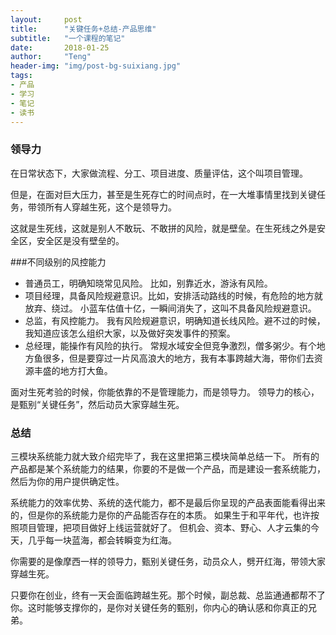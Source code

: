 ```yaml
---
layout:     post
title:      "关键任务+总结-产品思维"
subtitle:   "一个课程的笔记"
date:       2018-01-25
author:     "Teng"
header-img: "img/post-bg-suixiang.jpg"
tags:
- 产品
- 学习
- 笔记
- 读书
---
```

### 领导力

在日常状态下，大家做流程、分工、项目进度、质量评估，这个叫项目管理。

但是，在面对巨大压力，甚至是生死存亡的时间点时，在一大堆事情里找到关键任务，带领所有人穿越生死，这个是领导力。

这就是生死线，这就是别人不敢玩、不敢拼的风险，就是壁垒。在生死线之外是安全区，安全区是没有壁垒的。

###不同级别的风控能力

- 普通员工，明确知晓常见风险。 比如，别靠近水，游泳有风险。
- 项目经理，具备风险规避意识。比如，安排活动路线的时候，有危险的地方就放弃、绕过。
小蓝车估值十亿，一瞬间消失了，这叫不具备风险规避意识。
- 总监，有风控能力。 我有风险规避意识，明确知道长线风险。避不过的时候， 我知道应该怎么组织大家，以及做好突发事件的预案。
- 总经理，能操作有风险的执行。 常规水域安全但竞争激烈，僧多粥少。有个地方鱼很多，但是要穿过一片风高浪大的地方，我有本事跨越大海，带你们去资源丰盛的地方打大鱼。

面对生死考验的时候，你能依靠的不是管理能力，而是领导力。
领导力的核心，是甄别“关键任务”，然后动员大家穿越生死。

### 总结

三模块系统能力就大致介绍完毕了，我在这里把第三模块简单总结一下。
所有的产品都是某个系统能力的结果，你要的不是做一个产品，而是建设一套系统能力，然后为你的用户提供确定性。

系统能力的效率优势、系统的迭代能力，都不是最后你呈现的产品表面能看得出来的，但是你的系统能力是你的产品能否存在的本质。
如果生于和平年代，也许按照项目管理，把项目做好上线运营就好了。
但机会、资本、野心、人才云集的今天，几乎每一块蓝海，都会转瞬变为红海。

你需要的是像摩西一样的领导力，甄别关键任务，动员众人，劈开红海，带领大家穿越生死。

只要你在创业，终有一天会面临跨越生死。那个时候，副总裁、总监通通都帮不了你。这时能够支撑你的，是你对关键任务的甄别，你内心的确认感和你真正的兄弟。
